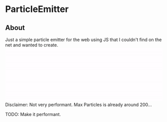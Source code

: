 # ParticleEmitter
## About
Just a simple particle emitter for the web using JS that I couldn't find on the net and wanted to create.
![](exampleParticles.gif)  
  Disclaimer: Not very performant. Max Particles is already around 200... 

TODO: Make it performant. 

